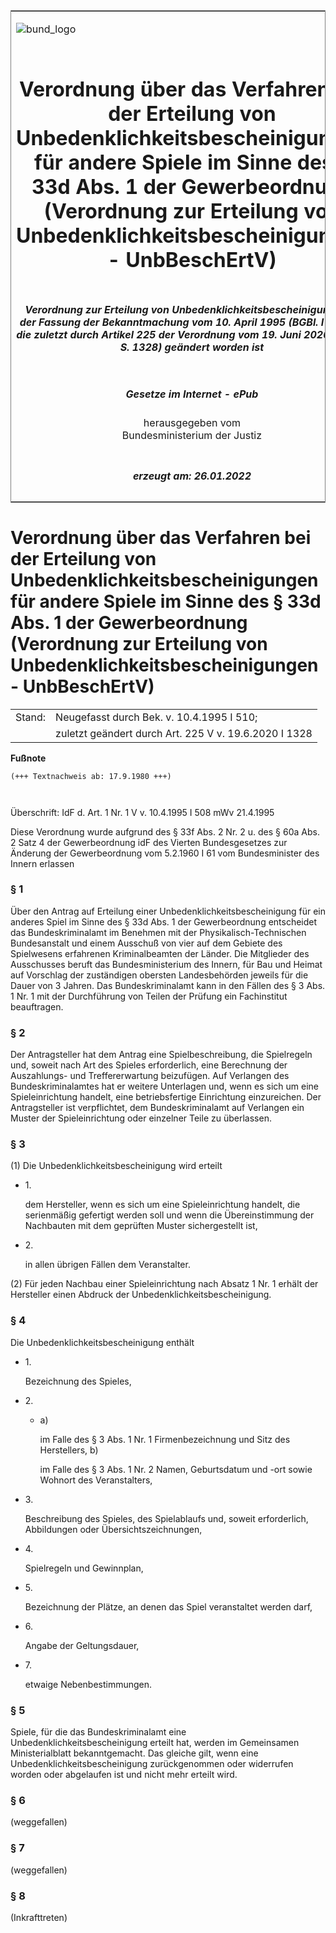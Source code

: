 <span id="DECKBLATT.html"></span>

<table border="0" frame="border" width="100%">

<tr valign="top">

<td align="left">

![bund\_logo](BfJ_2021_Web_de_de.gif)

</td>

<td align="right">

 

</td>

</tr>

<tr align="center" valign="middle">

<td colspan="2">

# Verordnung über das Verfahren bei der Erteilung von Unbedenklichkeitsbescheinigungen für andere Spiele im Sinne des § 33d Abs. 1 der Gewerbeordnung (Verordnung zur Erteilung von Unbedenklichkeitsbescheinigungen - UnbBeschErtV)

</td>

</tr>

<tr align="center" valign="middle">

<td colspan="2">

##### Verordnung zur Erteilung von Unbedenklichkeitsbescheinigungen in der Fassung der Bekanntmachung vom 10. April 1995 (BGBl. I S. 510), die zuletzt durch Artikel 225 der Verordnung vom 19. Juni 2020 (BGBl. I S. 1328) geändert worden ist

</td>

</tr>

<tr align="center" valign="middle">

<td colspan="2">

  
  

##### Gesetze im Internet - ePub  
  
herausgegeben vom  
Bundesministerium der Justiz

</td>

</tr>

<tr align="center" valign="bottom">

<td colspan="2">

  
  

##### erzeugt am: 26.01.2022

</td>

</tr>

</table>

<span id="BJNR001520962.html"></span>

# Verordnung über das Verfahren bei der Erteilung von Unbedenklichkeitsbescheinigungen für andere Spiele im Sinne des § 33d Abs. 1 der Gewerbeordnung (Verordnung zur Erteilung von Unbedenklichkeitsbescheinigungen - UnbBeschErtV)

<div>

<div class="jnhtml">

|        |                                                       |
| ------ | ----------------------------------------------------- |
| Stand: | Neugefasst durch Bek. v. 10.4.1995 I 510;             |
|        | zuletzt geändert durch Art. 225 V v. 19.6.2020 I 1328 |

</div>

</div>

<div>

  
**Fußnote**

<div class="jnhtml">

<div>

<div class="jurAbsatz">

  

``` 
(+++ Textnachweis ab: 17.9.1980 +++)

 
```

Überschrift: IdF d. Art. 1 Nr. 1 V v. 10.4.1995 I 508 mWv 21.4.1995

</div>

<div class="jurAbsatz">

  
Diese Verordnung wurde aufgrund des § 33f Abs. 2 Nr. 2 u. des § 60a Abs.
2 Satz 4 der Gewerbeordnung idF des Vierten Bundesgesetzes zur Änderung
der Gewerbeordnung vom 5.2.1960 I 61 vom Bundesminister des Innern
erlassen

</div>

</div>

</div>

</div>

<span id="BJNR001520962BJNE000103128.html"></span>

### § 1  

<div>

<div class="jnhtml">

<div>

<div class="jurAbsatz">

Über den Antrag auf Erteilung einer Unbedenklichkeitsbescheinigung für
ein anderes Spiel im Sinne des § 33d Abs. 1 der Gewerbeordnung
entscheidet das Bundeskriminalamt im Benehmen mit der
Physikalisch-Technischen Bundesanstalt und einem Ausschuß von vier auf
dem Gebiete des Spielwesens erfahrenen Kriminalbeamten der Länder. Die
Mitglieder des Ausschusses beruft das Bundesministerium des Innern, für
Bau und Heimat auf Vorschlag der zuständigen obersten Landesbehörden
jeweils für die Dauer von 3 Jahren. Das Bundeskriminalamt kann in den
Fällen des § 3 Abs. 1 Nr. 1 mit der Durchführung von Teilen der Prüfung
ein Fachinstitut beauftragen.

</div>

</div>

</div>

</div>

<span id="BJNR001520962BJNE000201308.html"></span>

### § 2  

<div>

<div class="jnhtml">

<div>

<div class="jurAbsatz">

Der Antragsteller hat dem Antrag eine Spielbeschreibung, die Spielregeln
und, soweit nach Art des Spieles erforderlich, eine Berechnung der
Auszahlungs- und Treffererwartung beizufügen. Auf Verlangen des
Bundeskriminalamtes hat er weitere Unterlagen und, wenn es sich um eine
Spieleinrichtung handelt, eine betriebsfertige Einrichtung einzureichen.
Der Antragsteller ist verpflichtet, dem Bundeskriminalamt auf Verlangen
ein Muster der Spieleinrichtung oder einzelner Teile zu überlassen.

</div>

</div>

</div>

</div>

<span id="BJNR001520962BJNE000302308.html"></span>

### § 3  

<div>

<div class="jnhtml">

<div>

<div class="jurAbsatz">

(1) Die Unbedenklichkeitsbescheinigung wird erteilt

  - 1\.
    
    <div style="">
    
    dem Hersteller, wenn es sich um eine Spieleinrichtung handelt, die
    serienmäßig gefertigt werden soll und wenn die Übereinstimmung der
    Nachbauten mit dem geprüften Muster sichergestellt ist,
    
    </div>

  - 2\.
    
    <div style="">
    
    in allen übrigen Fällen dem Veranstalter.
    
    </div>

</div>

<div class="jurAbsatz">

(2) Für jeden Nachbau einer Spieleinrichtung nach Absatz 1 Nr. 1 erhält
der Hersteller einen Abdruck der Unbedenklichkeitsbescheinigung.

</div>

</div>

</div>

</div>

<span id="BJNR001520962BJNE000402308.html"></span>

### § 4  

<div>

<div class="jnhtml">

<div>

<div class="jurAbsatz">

Die Unbedenklichkeitsbescheinigung enthält

  - 1\.
    
    <div style="">
    
    Bezeichnung des Spieles,
    
    </div>

  - 2\.
    
    <div style="">
    
      - a)
        
        <div style="">
        
        im Falle des § 3 Abs. 1 Nr. 1 Firmenbezeichnung und Sitz des
        Herstellers, b)
        
        </div>
        
        <div style="">
        
        im Falle des § 3 Abs. 1 Nr. 2 Namen, Geburtsdatum und -ort sowie
        Wohnort des Veranstalters,
        
        </div>
    
    </div>

  - 3\.
    
    <div style="">
    
    Beschreibung des Spieles, des Spielablaufs und, soweit erforderlich,
    Abbildungen oder Übersichtszeichnungen,
    
    </div>

  - 4\.
    
    <div style="">
    
    Spielregeln und Gewinnplan,
    
    </div>

  - 5\.
    
    <div style="">
    
    Bezeichnung der Plätze, an denen das Spiel veranstaltet werden darf,
    
    </div>

  - 6\.
    
    <div style="">
    
    Angabe der Geltungsdauer,
    
    </div>

  - 7\.
    
    <div style="">
    
    etwaige Nebenbestimmungen.
    
    </div>

</div>

</div>

</div>

</div>

<span id="BJNR001520962BJNE000502308.html"></span>

### § 5  

<div>

<div class="jnhtml">

<div>

<div class="jurAbsatz">

Spiele, für die das Bundeskriminalamt eine
Unbedenklichkeitsbescheinigung erteilt hat, werden im Gemeinsamen
Ministerialblatt bekanntgemacht. Das gleiche gilt, wenn eine
Unbedenklichkeitsbescheinigung zurückgenommen oder widerrufen worden
oder abgelaufen ist und nicht mehr erteilt wird.

</div>

</div>

</div>

</div>

<span id="BJNR001520962BJNE000607301.html"></span>

### § 6  
(weggefallen)

<span id="BJNR001520962BJNE000702308.html"></span>

### § 7  

<div>

<div class="jnhtml">

<div>

<div class="jurAbsatz">

(weggefallen)

</div>

</div>

</div>

</div>

<span id="BJNR001520962BJNE000801308.html"></span>

### § 8  

<div>

<div class="jnhtml">

<div>

<div class="jurAbsatz">

(Inkrafttreten)

</div>

</div>

</div>

</div>
